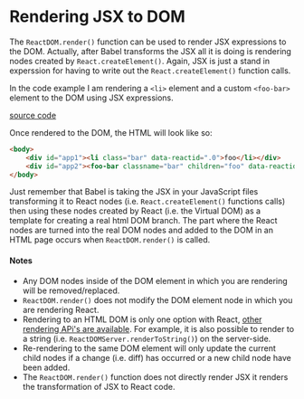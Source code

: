# Rendering JSX to DOM

The `ReactDOM.render()` function can be used to render JSX expressions to the DOM. Actually, after Babel transforms the JSX all it is doing is rendering nodes created by `React.createElement()`.  Again, JSX is just a stand in experssion for having to write out the `React.createElement()` function calls.

In the code example I am rendering a `<li>` element and a custom `<foo-bar>` element to the DOM using JSX expressions.

[source code](https://jsfiddle.net/e1thfjro/#tabs=js,result,html,resources)

Once rendered to the DOM, the HTML will look like so:

```html
<body>
    <div id="app1"><li class="bar" data-reactid=".0">foo</li></div>
    <div id="app2"><foo-bar classname="bar" children="foo" data-reactid=".1">foo</foo-bar></div>
</body>
```

Just remember that Babel is taking the JSX in your JavaScript files transforming it to React nodes (i.e. `React.createElement()` functions calls) then using these nodes created by React (i.e. the Virtual DOM) as a template for creating a real html DOM branch. The part where the React nodes are turned into the real DOM nodes and added to the DOM in an HTML page occurs when `ReactDOM.render()` is called.

#### Notes

* Any DOM nodes inside of the DOM element in which you are rendering will be removed/replaced.
* `ReactDOM.render()` does not modify the DOM element node in which you are rendering React.
* Rendering to an HTML DOM is only one option with React, [other rendering APi's are available](https://facebook.github.io/react/docs/top-level-api.html#reactdomserver.rendertostring). For example, it is also possible to render to a string (i.e. `ReactDOMServer.renderToString()`) on the server-side.
* Re-rendering to the same DOM element will only update the current child nodes if a change (i.e. diff) has occurred or a new child node have been added.
* The `ReactDOM.render()` function does not directly render JSX it renders the transformation of JSX to React code.
